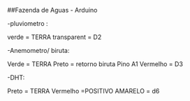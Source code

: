 ##Fazenda de Aguas - Arduino


-pluviometro :

verde = TERRA
transparent = D2


-Anemometro/ biruta:

Verde = TERRA
Preto = retorno biruta Pino A1
Vermelho = D3

-DHT:

Preto = TERRA
Vermelho  =POSITIVO
AMARELO = d6





